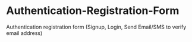 # Authentication-Registration-Form
Authentication registration form (Signup, Login, Send Email/SMS to verify email address)
